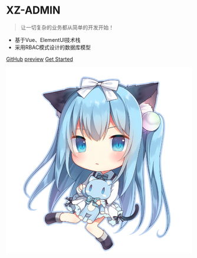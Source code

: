 # XZ-ADMIN

> 让一切复杂的业务都从简单的开发开始！

* 基于Vue、ElementUI技术栈
* 采用RBAC模式设计的数据库模型

[GitHub](https://github.com/MikuBlog/xz-admin)
[preview](https://xzadmin.xuanzai.top)
[Get Started](/page/introduction)

![](background/background_1.PNG)